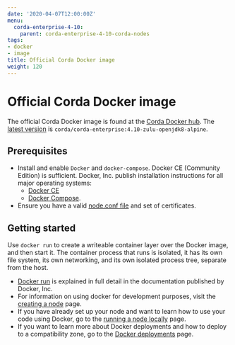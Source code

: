 ```yaml
---
date: '2020-04-07T12:00:00Z'
menu:
  corda-enterprise-4-10:
    parent: corda-enterprise-4-10-corda-nodes
tags:
- docker
- image
title: Official Corda Docker image
weight: 120
---
```


# Official Corda Docker image

The official Corda Docker image is found at the [Corda Docker hub](https://hub.docker.com/u/corda). The [latest version](https://hub.docker.com/layers/corda/corda-enterprise/4.10-zulu-openjdk8-alpine/images/sha256-c97af2e8f2fdbf87bfea9bab67a10aad9f65d5c232f0d512e55905fac8488a76?context=explore)
is `corda/corda-enterprise:4.10-zulu-openjdk8-alpine`.

## Prerequisites

* Install and enable `Docker` and `docker-compose`. Docker CE (Community Edition) is sufficient. Docker, Inc. publish installation instructions for all major operating systems:
    * [Docker CE](https://www.docker.com/community-edition)
    * [Docker Compose](https://docs.docker.com/compose/install/).
* Ensure you have a valid [node.conf file](node/operating/node-database-tables.md) and set of certificates.

## Getting started

Use `docker run` to create a writeable container layer over the Docker image, and then start it. The container process that runs is isolated, it has its own file system, its own networking,
and its own isolated process tree, separate from the host.

* [Docker run](https://docs.docker.com/engine/reference/commandline/run/) is explained in full detail in the documentation published by Docker, Inc.
* For information on using docker for development purposes, visit the [creating a node](operations/deployment/generating-a-node.md) page.
* If you have already set up your node and want to learn how to use your code using Docker, go to the [running a node locally](operations/deployment/running-a-node.md) page.
* If you want to learn more about Docker deployments and how to deploy to a compatibility zone, go to the [Docker deployments](node-docker-deployments.md) page.
